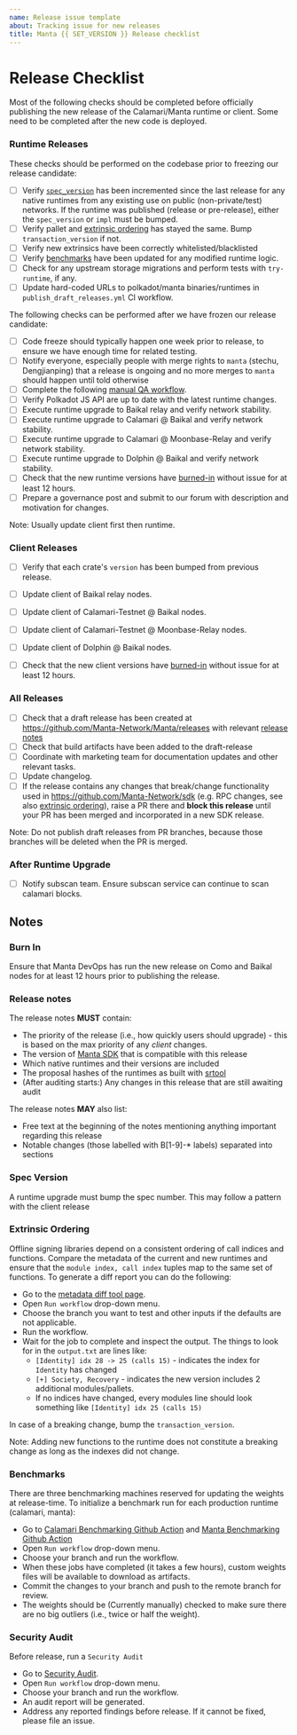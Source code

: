 ```yaml
---
name: Release issue template
about: Tracking issue for new releases
title: Manta {{ SET_VERSION }} Release checklist
---
```

# Release Checklist

Most of the following checks should be completed before officially publishing the new release
of the Calamari/Manta runtime or client. Some need to be completed after the new code is deployed.

### Runtime Releases

These checks should be performed on the codebase prior to freezing our release candidate:

- [ ] Verify [`spec_version`](#spec-version) has been incremented since the
    last release for any native runtimes from any existing use on public
    (non-private/test) networks. If the runtime was published (release or pre-release), either
    the `spec_version` or `impl` must be bumped.
- [ ] Verify pallet and [extrinsic ordering](#extrinsic-ordering) has stayed
    the same. Bump `transaction_version` if not.
- [ ] Verify new extrinsics have been correctly whitelisted/blacklisted
- [ ] Verify [benchmarks](#benchmarks) have been updated for any modified
    runtime logic.
- [ ] Check for any upstream storage migrations and perform tests with `try-runtime`, if any.
- [ ] Update hard-coded URLs to polkadot/manta binaries/runtimes in `publish_draft_releases.yml` CI workflow.

The following checks can be performed after we have frozen our release candidate:

- [ ] Code freeze should typically happen one week prior to release, to ensure we have enough time for related testing.
- [ ] Notify everyone, especially people with merge rights to `manta` (stechu, Dengjianping) that a release is ongoing and no more merges to `manta` should happen until told otherwise
- [ ] Complete the following [manual QA workflow](https://hackmd.io/TbFmorG2RnOPmLuFcg9JOQ?view).
- [ ] Verify Polkadot JS API are up to date with the latest
    runtime changes.
- [ ] Execute runtime upgrade to Baikal relay and verify network stability.
- [ ] Execute runtime upgrade to Calamari @ Baikal and verify network stability.
- [ ] Execute runtime upgrade to Calamari @ Moonbase-Relay and verify network stability.
- [ ] Execute runtime upgrade to Dolphin @ Baikal and verify network stability.
- [ ] Check that the new runtime versions have [burned-in](#burn-in) without issue for at least 12 hours.
- [ ] Prepare a governance post and submit to our forum with description and motivation for changes.

Note: Usually update client first then runtime.

### Client Releases

- [ ] Verify that each crate's `version` has been bumped from previous release.
- [ ] Update client of Baikal relay nodes.
- [ ] Update client of Calamari-Testnet @ Baikal nodes.
- [ ] Update client of Calamari-Testnet @ Moonbase-Relay nodes.
- [ ] Update client of Dolphin @ Baikal nodes.
- [ ] Check that the new client versions have [burned-in](#burn-in) without issue for at least 12 hours.


### All Releases

- [ ] Check that a draft release has been created at
    https://github.com/Manta-Network/Manta/releases with relevant [release
    notes](#release-notes)
- [ ] Check that build artifacts have been added to the
    draft-release
- [ ] Coordinate with marketing team for documentation updates and other relevant tasks.
- [ ] Update changelog.
- [ ] If the release contains any changes that break/change functionality used in https://github.com/Manta-Network/sdk (e.g. RPC changes, see also [extrinsic ordering](#extrinsic-ordering)), raise a PR there and **block this release** until your PR has been merged and incorporated in a new SDK release.

Note: Do not publish draft releases from PR branches, because those branches will be deleted when the PR is merged.

### After Runtime Upgrade
- [ ] Notify subscan team. Ensure subscan service can continue to scan calamari blocks.

## Notes

### Burn In

Ensure that Manta DevOps has run the new release on Como and Baikal nodes
for at least 12 hours prior to publishing the release.

### Release notes

The release notes **MUST** contain:

- The priority of the release (i.e., how quickly users should upgrade) - this is
    based on the max priority of any *client* changes.
- The version of [Manta SDK](https://github.com/Manta-Network/sdk) that is compatible with this release
- Which native runtimes and their versions are included
- The proposal hashes of the runtimes as built with [srtool](https://gitlab.com/chevdor/srtool)
- (After auditing starts:) Any changes in this release that are still awaiting audit

The release notes **MAY** also list:

- Free text at the beginning of the notes mentioning anything important
    regarding this release
- Notable changes (those labelled with B[1-9]-* labels) separated into sections

### Spec Version

A runtime upgrade must bump the spec number. This may follow a pattern with the
client release

### Extrinsic Ordering

Offline signing libraries depend on a consistent ordering of call indices and
functions. Compare the metadata of the current and new runtimes and ensure that
the `module index, call index` tuples map to the same set of functions. To generate a diff report you can do the following:
* Go to the [metadata diff tool page](https://github.com/Manta-Network/Manta/actions/workflows/metadata_diff.yml).
* Open `Run workflow` drop-down menu.
* Choose the branch you want to test and other inputs if the defaults are not applicable.
* Run the workflow.
* Wait for the job to complete and inspect the output. The things to look for in the `output.txt` are lines like:
  - `[Identity] idx 28 -> 25 (calls 15)` - indicates the index for `Identity` has changed
  - `[+] Society, Recovery` - indicates the new version includes 2 additional modules/pallets.
  - If no indices have changed, every modules line should look something like `[Identity] idx 25 (calls 15)`

 In case of a breaking change, bump the `transaction_version`.

Note: Adding new functions to the runtime does not constitute a breaking change
as long as the indexes did not change.

### Benchmarks

There are three benchmarking machines reserved for updating the weights at
release-time. To initialize a benchmark run for each production runtime
(calamari, manta):
* Go to [Calamari Benchmarking Github Action](https://github.com/Manta-Network/Manta/actions/workflows/generate_calamari_weights_files.yml) 
  and [Manta Benchmarking Github Action](https://github.com/Manta-Network/Manta/actions/workflows/generate_manta_weights_files.yml)
* Open `Run workflow` drop-down menu.
* Choose your branch and run the workflow.
* When these jobs have completed (it takes a few hours), custom weights files will
    be available to download as artifacts. 
* Commit the changes to your branch and push to the remote branch for review.
* The weights should be (Currently manually) checked to make sure there are no
    big outliers (i.e., twice or half the weight).

### Security Audit

Before release, run a `Security Audit`

* Go to [Security Audit](https://github.com/Manta-Network/Manta/actions/workflows/audit.yml).
* Open `Run workflow` drop-down menu.
* Choose your branch and run the workflow.
* An audit report will be generated.
* Address any reported findings before release. If it cannot be fixed, please file an issue.
